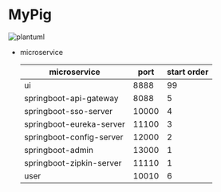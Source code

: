 # MyPig



![plantuml](http://www.plantuml.com/plantuml/png/rLTXQzim4FtkNt7WRz5CrdGR58gfkuMoaR4stZuCGa6LrLOqiuViP9HU__ka7AbN9IfHS5Bs4fCJij_TUpaVzadTSDqKgk4yIlQ9A8h01O81wuIUUTWHyjzQbJSWfhC2nEde1sm1V9NQsJwCkQgg1hBYbof1d8s7483u05-ZShP3JpvMvRMwWLpgkTJXXWmmZG_sNZRRbHl3cPPtV2ituaDhnPjuiC-QgIdDCLY69eeFmK6x4r4XR8NbaWuAwUkWtJ4a-50zebSX0-P4bDCzwmKmlmzcZwqemEpyytA9UVuDu3Z114SLBy004uiKPwgzo0-4Etvj-a3y78vQ2z-_nGXwYKcUz0mxWIreptWZ__1xIaxDOw9JFkMba1g90CLu-Cdm71tXbieDS5PBxNHjkyIL2338TeInB5JjAb_ClRuHEt5jVxf7a68tkGV1of7ODb4kiYmBJux3AQyR9NB9jRWb0upoWLNU0pfMazi-GFD9KiTsTfoadIXl4V2V_nUNhPbG7J3HYEg2g9zOJ3Qaee7JKYN_8AMxzcMZRBSjgU9ttgfeYc1gPxaB_nZsijba7yAUQjXwgibY6FRz6drOktqPL99_k7ca1ME-9Kz0HmM1hc2TK55pTbPLPrGFzMC7L6rdHfiDt_LhzdpDdf_B8f-AhqheoXWyLqBMPlrTyxBceb5LMTlzB-UPFUl-YZUgjj65VIg_6EVsXujR2RZJklVyKdmYosBnCluN)


* microservice

    microservice             | port  | start order |
    ------------------------ | ----- | ----------- |
    ui                       | 8888  | 99          |
    springboot-api-gateway   | 8088  | 5           |
    springboot-sso-server    | 10000 | 4           |
    springboot-eureka-server | 11100 | 3           |
    springboot-config-server | 12000 | 2           |
    springboot-admin         | 13000 | 1           |
    springboot-zipkin-server | 11110 | 1           |
    user                     | 10010 | 6           |
